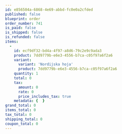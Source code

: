 ```yaml
---
id: e856504a-6868-4e69-abbd-fc0e0a2cfded
published: false
blueprint: order
order_number: 741
is_paid: false
is_shipped: false
is_refunded: false
items:
  -
    id: ecf9df32-bd4a-4f97-a8d6-79c2e9c9ada3
    product: 7dd9779b-e6e3-4556-b7ca-c05f97a6f2a6
    variant:
      variant: 'Nordijska hoja'
      product: 7dd9779b-e6e3-4556-b7ca-c05f97a6f2a6
    quantity: 1
    total: 0
    tax:
      amount: 0
      rate: 0
      price_includes_tax: true
    metadata: {  }
grand_total: 0
items_total: 0
tax_total: 0
shipping_total: 0
coupon_total: 0
---
```

